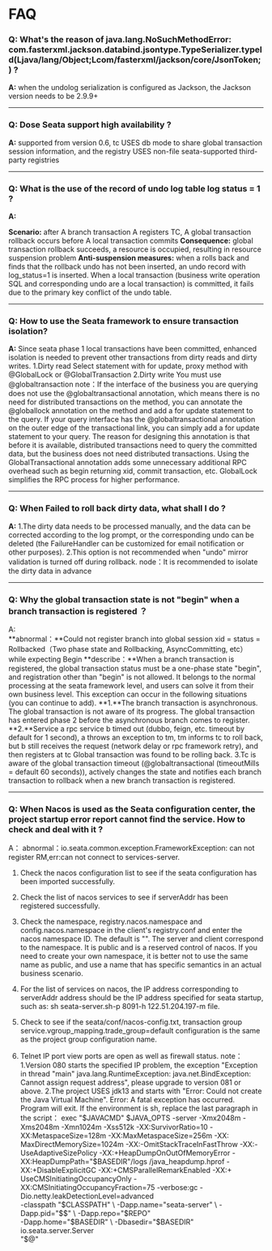 # FAQ

### Q: What's the reason of java.lang.NoSuchMethodError: com.fasterxml.jackson.databind.jsontype.TypeSerializer.typeId(Ljava/lang/Object;Lcom/fasterxml/jackson/core/JsonToken;) ?

**A:**
when the undolog serialization is configured as Jackson, the Jackson version needs to be 2.9.9+

********
### Q: Dose Seata support high availability ?

**A:** 
supported from version 0.6, tc USES db mode to share global transaction session information, and the registry USES non-file seata-supported third-party registries

********
### Q: What is the use of the record of undo log table log status = 1 ?

**A:** 

**Scenario:** after A branch transaction A registers TC, A global transaction rollback occurs before A local transaction commits
**Consequence:** global transaction rollback succeeds, a resource is occupied, resulting in resource suspension problem
**Anti-suspension measures:** when a rolls back and finds that the rollback undo has not been inserted, an undo record with log_status=1 is inserted. When a local transaction (business write operation SQL and corresponding undo are a local transaction) is committed, it fails due to the primary key conflict of the undo table.

********
### Q: How to use the Seata framework to ensure transaction isolation?

**A:** 
Since seata phase 1 local transactions have been committed, enhanced isolation is needed to prevent other transactions from dirty reads and dirty writes.
    1.Dirty read Select statement with for update, proxy method with @GlobalLock or @GlobalTransaction
    2.Dirty write You must use @globaltransaction
    note：If the interface of the business you are querying does not use the @globaltransactional annotation, which means there is no need for distributed transactions on the method, you can annotate the @globallock annotation on the method and add a for update statement to the query.
        If your query interface has the @globaltransactional annotation on the outer edge of the transactional link, you can simply add a for update statement to your query. The reason for designing this annotation is that before it is available, distributed transactions need to query the committed data, but the business does not need distributed transactions.
        Using the GlobalTransactional annotation adds some unnecessary additional RPC overhead such as begin returning xid, commit transaction, etc. GlobalLock simplifies the RPC process for higher performance.

********
### Q: When Failed to roll back dirty data, what shall I do ?

**A:** 
    1.The dirty data needs to be processed manually, and the data can be corrected according to the log prompt, or the corresponding undo can be deleted (the FailureHandler can be customized for email notification or other purposes).
    2.This option is not recommended when "undo" mirror validation is turned off during rollback.
    node：It is recommended to isolate the dirty data in advance

********
### Q: Why the global transaction state is not "begin" when a branch transaction is registered ？

A:  
    **abnormal：**Could not register branch into global session xid = status = Rollbacked（Two phase state and Rollbacking, AsyncCommitting, etc） while expecting Begin
    **describe：**When a branch transaction is registered, the global transaction status must be a one-phase state "begin", and registration other than "begin" is not allowed. It belongs to the normal processing at the seata framework level, and users can solve it from their own business level.
    This exception can occur in the following situations (you can continue to add).
    **1.**The branch transaction is asynchronous. The global transaction is not aware of its progress. The global transaction has entered phase 2 before the asynchronous branch comes to register.
    **2.**Service a rpc service b timed out (dubbo, feign, etc. timeout by default for 1 second), a throws an exception to tm, tm informs tc to roll back, but b still receives the request (network delay or rpc framework retry), and then registers at tc Global transaction was found to be rolling back.
    3.Tc is aware of the global transaction timeout (@globaltransactional (timeoutMills = default 60 seconds)), actively changes the state and notifies each branch transaction to rollback when a new branch transaction is registered.

********
### Q: When Nacos is used as the Seata configuration center, the project startup error report cannot find the service. How to check and deal with it ?

A： 
abnormal：io.seata.common.exception.FrameworkException: can not register RM,err:can not connect to services-server.
  1. Check the nacos configuration list to see if the seata configuration has been imported successfully.
  2. Check the list of nacos services to see if serverAddr has been registered successfully.
  3. Check the namespace, registry.nacos.namespace and config.nacos.namespace in the client's registry.conf and enter the nacos namespace ID. The default is "". The server and client correspond to the namespace.
      It is public and is a reserved control of nacos. If you need to create your own namespace, it is better not to use the same name as public, and use a name that has specific semantics in an actual business scenario.

  4. For the list of services on nacos, the IP address corresponding to serverAddr address should be the IP address specified for seata startup, such as: sh seata-server.sh-p 8091-h 122.51.204.197-m file.
  5. Check to see if the seata/conf/nacos-config.txt, transaction group service.vgroup_mapping.trade_group=default configuration is the same as the project group configuration name.
  6. Telnet IP port view ports are open as well as firewall status.
    note：1.Version 080 starts the specified IP problem, the exception "Exception in thread "main" java.lang.RuntimeException: java.net.BindException: Cannot assign request address", please upgrade to version 081 or above.
          2.The project USES jdk13 and starts with "Error: Could not create the Java Virtual Machine".
                              Error: A fatal exception has occurred. Program will exit.
        If the environment is sh, replace the last paragraph in the script：
        exec "$JAVACMD" $JAVA_OPTS -server -Xmx2048m -Xms2048m -Xmn1024m -Xss512k -XX:SurvivorRatio=10 -XX:MetaspaceSize=128m -XX:MaxMetaspaceSize=256m -XX:
MaxDirectMemorySize=1024m -XX:-OmitStackTraceInFastThrow -XX:-UseAdaptiveSizePolicy -XX:+HeapDumpOnOutOfMemoryError -XX:HeapDumpPath="$BASEDIR"/logs
/java_heapdump.hprof -XX:+DisableExplicitGC -XX:+CMSParallelRemarkEnabled -XX:+
UseCMSInitiatingOccupancyOnly -XX:CMSInitiatingOccupancyFraction=75 -verbose:gc -Dio.netty.leakDetectionLevel=advanced \
          -classpath "$CLASSPATH" \
          -Dapp.name="seata-server" \
          -Dapp.pid="$$" \
          -Dapp.repo="$REPO" \
          -Dapp.home="$BASEDIR" \
          -Dbasedir="$BASEDIR" \
          io.seata.server.Server \
          "$@"
